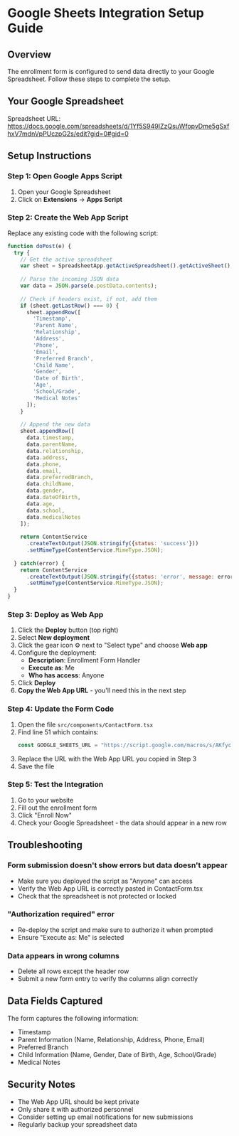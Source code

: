 # Google Sheets Integration Setup Guide

## Overview
The enrollment form is configured to send data directly to your Google Spreadsheet. Follow these steps to complete the setup.

## Your Google Spreadsheet
Spreadsheet URL: https://docs.google.com/spreadsheets/d/1Yf5S949IZzQsuWfopvDme5gSxfhxV7mdnVpPUczpG2s/edit?gid=0#gid=0

## Setup Instructions

### Step 1: Open Google Apps Script
1. Open your Google Spreadsheet
2. Click on **Extensions** → **Apps Script**

### Step 2: Create the Web App Script
Replace any existing code with the following script:

```javascript
function doPost(e) {
  try {
    // Get the active spreadsheet
    var sheet = SpreadsheetApp.getActiveSpreadsheet().getActiveSheet();
    
    // Parse the incoming JSON data
    var data = JSON.parse(e.postData.contents);
    
    // Check if headers exist, if not, add them
    if (sheet.getLastRow() === 0) {
      sheet.appendRow([
        'Timestamp',
        'Parent Name',
        'Relationship',
        'Address',
        'Phone',
        'Email',
        'Preferred Branch',
        'Child Name',
        'Gender',
        'Date of Birth',
        'Age',
        'School/Grade',
        'Medical Notes'
      ]);
    }
    
    // Append the new data
    sheet.appendRow([
      data.timestamp,
      data.parentName,
      data.relationship,
      data.address,
      data.phone,
      data.email,
      data.preferredBranch,
      data.childName,
      data.gender,
      data.dateOfBirth,
      data.age,
      data.school,
      data.medicalNotes
    ]);
    
    return ContentService
      .createTextOutput(JSON.stringify({status: 'success'}))
      .setMimeType(ContentService.MimeType.JSON);
      
  } catch(error) {
    return ContentService
      .createTextOutput(JSON.stringify({status: 'error', message: error.toString()}))
      .setMimeType(ContentService.MimeType.JSON);
  }
}
```

### Step 3: Deploy as Web App
1. Click the **Deploy** button (top right)
2. Select **New deployment**
3. Click the gear icon ⚙️ next to "Select type" and choose **Web app**
4. Configure the deployment:
   - **Description**: Enrollment Form Handler
   - **Execute as**: Me
   - **Who has access**: Anyone
5. Click **Deploy**
6. **Copy the Web App URL** - you'll need this in the next step

### Step 4: Update the Form Code
1. Open the file `src/components/ContactForm.tsx`
2. Find line 51 which contains:
   ```javascript
   const GOOGLE_SHEETS_URL = "https://script.google.com/macros/s/AKfycbz_YOUR_DEPLOYMENT_ID/exec";
   ```
3. Replace the URL with the Web App URL you copied in Step 3
4. Save the file

### Step 5: Test the Integration
1. Go to your website
2. Fill out the enrollment form
3. Click "Enroll Now"
4. Check your Google Spreadsheet - the data should appear in a new row

## Troubleshooting

### Form submission doesn't show errors but data doesn't appear
- Make sure you deployed the script as "Anyone" can access
- Verify the Web App URL is correctly pasted in ContactForm.tsx
- Check that the spreadsheet is not protected or locked

### "Authorization required" error
- Re-deploy the script and make sure to authorize it when prompted
- Ensure "Execute as: Me" is selected

### Data appears in wrong columns
- Delete all rows except the header row
- Submit a new form entry to verify the columns align correctly

## Data Fields Captured
The form captures the following information:
- Timestamp
- Parent Information (Name, Relationship, Address, Phone, Email)
- Preferred Branch
- Child Information (Name, Gender, Date of Birth, Age, School/Grade)
- Medical Notes

## Security Notes
- The Web App URL should be kept private
- Only share it with authorized personnel
- Consider setting up email notifications for new submissions
- Regularly backup your spreadsheet data
